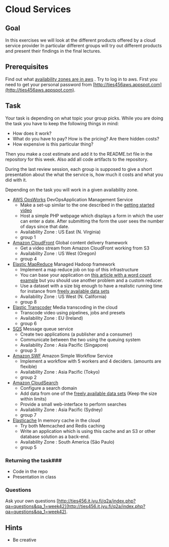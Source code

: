Cloud Services
========================

Goal
----
In this exercises we will look at the different products offered by a cloud service provider
In particular different groups will try out different products and present their findings in the final lectures.

Prerequisites
-------------

Find out what [availability zones are in aws](http://docs.aws.amazon.com/AWSEC2/latest/UserGuide/using-regions-availability-zones.html) .
Try to log in to aws. First you need to get your personal password from [http://ties456aws.appspot.com](http://ties456aws.appspot.com).



Task
----
Your task is depending on what topic your group picks. 
While you are doing the task you have to keep the following things in mind:

* How does it work?
* What do you have to pay? How is the pricing? Are there hidden costs?
* How expensive is this particular thing?

Then you make a cost estimate and add it to the README.txt file in the repository for this week.
Also add all code artifacts to the repository.

During the last review session, each group is supposed to give a short presentation about the what the service is, how much it costs and what you did with it.

Depending on the task you will work in a given availability zone.

* [AWS OpsWorks](https://console.aws.amazon.com/opsworks/home?#firstrun) DevOpsApplication Management Service
    * Make a set-up similar to the one described in the [getting started video](https://www.youtube.com/watch?v=9NnWJsS4Y2c)
    * Host a simple PHP webpage which displays a form in which the user can enter a date. After submitting the form the user sees the number of days since that date.
    * Availability Zone : US East (N. Virginia)
    * group 1
* [Amazon CloudFront](https://console.aws.amazon.com/cloudfront/home) Global content delivery framework
    * Get a video stream from Amazon CloudFront working from S3
    * Availability Zone : US West (Oregon)
    * group 4
* [Elastic MapReduce](https://console.aws.amazon.com/elasticmapreduce/home) Managed Hadoop framework
    * Implement a map reduce job on top of this infrastructure
    * You can base your application on [this article with a word count example](http://aws.amazon.com/articles/2273) but you should use another problem and a custom reducer.
    * Use a dataset with a size big enough to have a realistic running time for instance from [freely available data sets](http://aws.amazon.com/datasets)
    * Availability Zone : US West (N. California)
    * group 8
* [Elastic Transcoder](https://console.aws.amazon.com/elastictranscoder/home) Media transcoding in the cloud
    * Transcode video using pipelines, jobs and presets
    * Availability Zone : EU (Ireland)
    * group 6
* [SQS](https://console.aws.amazon.com/sqs/home) Message queue service
    * Create two applications (a publisher and a consumer)
    * Communicate between the two using the queuing system
    * Availability Zone : Asia Pacific (Singapore)
    * group 3
* [Amazon SWF](https://console.aws.amazon.com/swf/home) Amazon Simple Workflow Service 
    * Implement a workflow with 5 workers and 4 deciders. (amounts are flexible)
    * Availability Zone : Asia Pacific (Tokyo)
    * group 2
* [Amazon CloudSearch](https://console.aws.amazon.com/cloudsearch/home)
    * Configure a search domain
    * Add data from one of the [freely available data sets](http://aws.amazon.com/datasets) (Keep the size within limits)
    * Provide a small web-interface to perform searches
    * Availability Zone : Asia Pacific (Sydney)
    * group 7
* [Elasticache](https://console.aws.amazon.com/elasticache/home) In memory cache in the cloud
    * Try both Memcached and Redis caching
    * Write an application which is using this cache and an S3 or other database solution as a back-end.
    * Availability Zone : South America (São Paulo)
    * group 5

### Returning the task###
* Code in the repo
* Presentation in class


### Questions ###
Ask your own questions [http://ties456.it.jyu.fi/q2a/index.php?qa=questions&qa_1=week42](http://ties456.it.jyu.fi/q2a/index.php?qa=questions&qa_1=week42).






Hints
-----
* Be creative
